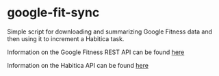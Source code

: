 # google-fit-sync

Simple script for downloading and summarizing Google Fitness data and then using it to increment a Habitica task.

Information on the Google Fitness REST API can be found [here](https://developers.google.com/fit/rest/v1/reference/)

Information on the Habitica API can be found [here](https://habitica.com/static/api)
